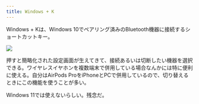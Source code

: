 ```yaml
---
title: Windows + K
---
```

Windows + Kは、Windows 10でペアリング済みのBluetooth機器に接続するショートカットキー。

![](https://lh5.googleusercontent.com/O9MZUZ4mbn8oEOh2VTUCDqJRYjxbEQZnJK8frdse4xg98EHU_Z_xNrB7AJruD7YsRBlRqGq5t0KIeqUTUAiFZnMsLcfJ5wr83Mex9pZev-reAFwHH-uIRtcKsElR_kLZeRsKHNsQI3x70NL4zAJj2A)

押すと簡略化された設定画面が生えてきて、接続あるいは切断したい機器を選択できる。ワイヤレスイヤホンを複数端末で併用している場合なんかには特に便利に使える。自分はAirPods ProをiPhoneとPCで併用しているので、切り替えるときにこの機能を使うことが多い。

Windows 11では使えないらしい。残念だ。
